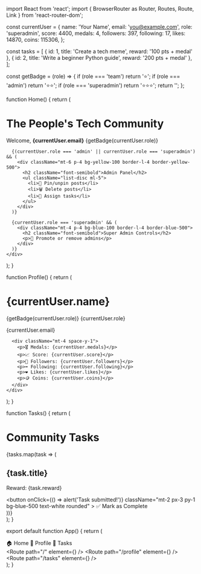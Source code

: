 import React from 'react';
import { BrowserRouter as Router, Routes, Route, Link } from 'react-router-dom';

const currentUser = {
  name: 'Your Name',
  email: 'you@example.com',
  role: 'superadmin',
  score: 4400,
  medals: 4,
  followers: 397,
  following: 17,
  likes: 14870,
  coins: 115306,
};

const tasks = [
  { id: 1, title: 'Create a tech meme', reward: '100 pts + medal' },
  { id: 2, title: 'Write a beginner Python guide', reward: '200 pts + medal' },
];

const getBadge = (role) => {
  if (role === 'team') return '⭐';
  if (role === 'admin') return '⭐⭐';
  if (role === 'superadmin') return '⭐⭐⭐';
  return '';
};

function Home() {
  return (
    <div className="p-6">
      <h1 className="text-2xl font-bold mb-4">The People's Tech Community</h1>
      <p>Welcome, <strong>{currentUser.email}</strong> {getBadge(currentUser.role)}</p>

      {(currentUser.role === 'admin' || currentUser.role === 'superadmin') && (
        <div className="mt-6 p-4 bg-yellow-100 border-l-4 border-yellow-500">
          <h2 className="font-semibold">Admin Panel</h2>
          <ul className="list-disc ml-5">
            <li>📌 Pin/unpin posts</li>
            <li>🗑️ Delete posts</li>
            <li>📝 Assign tasks</li>
          </ul>
        </div>
      )}

      {currentUser.role === 'superadmin' && (
        <div className="mt-4 p-4 bg-blue-100 border-l-4 border-blue-500">
          <h2 className="font-semibold">Super Admin Controls</h2>
          <p>👑 Promote or remove admins</p>
        </div>
      )}
    </div>
  );
}

function Profile() {
  return (
    <div className="p-6">
      <h1 className="text-2xl font-bold">{currentUser.name}</h1>
      <p>{getBadge(currentUser.role)} {currentUser.role}</p>
      <p>{currentUser.email}</p>

      <div className="mt-4 space-y-1">
        <p>🎖️ Medals: {currentUser.medals}</p>
        <p>📈 Score: {currentUser.score}</p>
        <p>👥 Followers: {currentUser.followers}</p>
        <p>➡️ Following: {currentUser.following}</p>
        <p>❤️ Likes: {currentUser.likes}</p>
        <p>🪙 Coins: {currentUser.coins}</p>
      </div>
    </div>
  );
}

function Tasks() {
  return (
    <div className="p-6">
      <h1 className="text-2xl font-bold mb-4">Community Tasks</h1>
      {tasks.map(task => (
        <div key={task.id} className="bg-white p-4 shadow mb-4 rounded">
          <h2 className="text-lg font-semibold">{task.title}</h2>
          <p className="text-sm text-gray-500">Reward: {task.reward}</p>
          <button
            onClick={() => alert('Task submitted!')}
            className="mt-2 px-3 py-1 bg-blue-500 text-white rounded"
          >
            ✅ Mark as Complete
          </button>
        </div>
      ))}
    </div>
  );
}

export default function App() {
  return (
    <Router>
      <div className="min-h-screen bg-gray-100 text-gray-800">
        <nav className="bg-white shadow p-4 flex gap-4">
          <Link to="/" className="hover:underline">🏠 Home</Link>
          <Link to="/profile" className="hover:underline">👤 Profile</Link>
          <Link to="/tasks" className="hover:underline">📝 Tasks</Link>
        </nav>
        <Routes>
          <Route path="/" element={<Home />} />
          <Route path="/profile" element={<Profile />} />
          <Route path="/tasks" element={<Tasks />} />
        </Routes>
      </div>
    </Router>
  );
}
